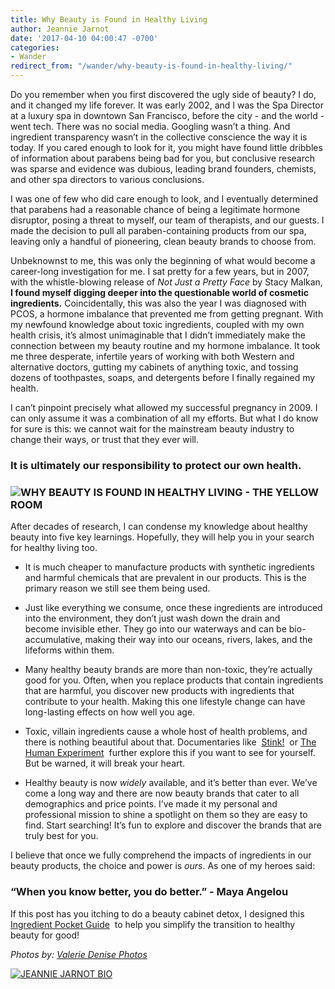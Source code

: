 ```yaml
---
title: Why Beauty is Found in Healthy Living
author: Jeannie Jarnot
date: '2017-04-10 04:00:47 -0700'
categories:
- Wander
redirect_from: "/wander/why-beauty-is-found-in-healthy-living/"
---
```


Do you remember when you first discovered the ugly side of beauty? I do, and it changed my life forever. It was early 2002, and I was the Spa Director at a luxury spa in downtown San Francisco, before the city - and the world - went tech. There was no social media. Googling wasn’t a thing. And ingredient transparency wasn’t in the collective conscience the way it is today. If you cared enough to look for it, you might have found little dribbles of information about parabens being bad for you, but conclusive research was sparse and evidence was dubious, leading brand founders, chemists, and other spa directors to various conclusions.

I was one of few who did care enough to look, and I eventually determined that parabens had a reasonable chance of being a legitimate hormone disruptor, posing a threat to myself, our team of therapists, and our guests. I made the decision to pull all paraben-containing products from our spa, leaving only a handful of pioneering, clean beauty brands to choose from.  

Unbeknownst to me, this was only the beginning of what would become a career-long investigation for me. I sat pretty for a few years, but in 2007, with the whistle-blowing release of _Not Just a Pretty Face_ by Stacy Malkan, **I found myself digging deeper into the questionable world of cosmetic ingredients.** Coincidentally, this was also the year I was diagnosed with PCOS, a hormone imbalance that prevented me from getting pregnant. With my newfound knowledge about toxic ingredients, coupled with my own health crisis, it’s almost unimaginable that I didn’t immediately make the connection between my beauty routine and my hormone imbalance. It took me three desperate, infertile years of working with both Western and alternative doctors, gutting my cabinets of anything toxic, and tossing dozens of toothpastes, soaps, and detergents before I finally regained my health. 

I can’t pinpoint precisely what allowed my successful pregnancy in 2009\. I can only assume it was a combination of all my efforts. But what I do know for sure is this: we cannot wait for the mainstream beauty industry to change their ways, or trust that they ever will.

### **It is ultimately our responsibility to protect our own health.**

### ![WHY BEAUTY IS FOUND IN HEALTHY LIVING - THE YELLOW ROOM](https://yellow-blog-images.imgix.net/2017/04/ValerieDenisePhotos-39.jpg "WHY BEAUTY IS FOUND IN HEALTHY LIVING - THE YELLOW ROOM")

After decades of research, I can condense my knowledge about healthy beauty into five key learnings. Hopefully, they will help you in your search for healthy living too.   

*   It is much cheaper to manufacture products with synthetic ingredients and harmful chemicals that are prevalent in our products. This is the primary reason we still see them being used. 

*   Just like everything we consume, once these ingredients are introduced into the environment, they don’t just wash down the drain and become invisible ether. They go into our waterways and can be bio-accumulative, making their way into our oceans, rivers, lakes, and the lifeforms within them.  

*   Many healthy beauty brands are more than non-toxic, they’re actually good for you. Often, when you replace products that contain ingredients that are harmful, you discover new products with ingredients that contribute to your health. Making this one lifestyle change can have long-lasting effects on how well you age.  

*   Toxic, villain ingredients cause a whole host of health problems, and there is nothing beautiful about that. Documentaries like  [Stink!](https://stinkmovie.com)  or [The Human Experiment](http://thehumanexperimentmovie.com)  further explore this if you want to see for yourself. But be warned, it will break your heart.  

*   Healthy beauty is now _widely_ available, and it’s better than ever. We’ve come a long way and there are now beauty brands that cater to all demographics and price points. I’ve made it my personal and professional mission to shine a spotlight on them so they are easy to find. Start searching! It’s fun to explore and discover the brands that are truly best for you. 

I believe that once we fully comprehend the impacts of ingredients in our beauty products, the choice and power is _ours_. As one of my heroes said:

### **“When you know better, you do better.” - Maya Angelou**

If this post has you itching to do a beauty cabinet detox, I designed this [Ingredient Pocket Guide](https://www.beauty-heroes.com/beauty-cabinet-detox/https://www.beauty-heroes.com/beauty-cabinet-detox/)  to help you simplify the transition to healthy beauty for good!

_Photos by: [Valerie Denise Photos](http://www.valeriedenisephotos.com/)_

[![JEANNIE JARNOT BIO](https://yellow-blog-images.imgix.net/2017/04/Jeannie-Jarnot-BIO.jpg "JEANNIE JARNOT BIO")](https://www.beauty-heroes.com/)
